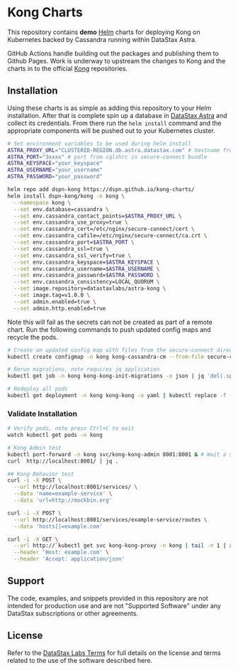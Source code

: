 # Kong Charts

This repository contains **demo** [Helm](https://helm.sh/) charts for deploying Kong on Kubernetes backed by Cassandra running within DataStax Astra.

GitHub Actions handle building out the packages and publishing them to Github Pages. Work is underway to upstream the changes to Kong and the charts in to the official [Kong](https://github.com/kong/kong) repositories.

## Installation

Using these charts is as simple as adding this repository to your Helm installation. After that is complete spin up a database in [DataStax Astra](https://www.datastax.com/cloud/datastax-astra) and collect its credentials. From there run the `helm install` command and the appropriate components will be pushed out to your Kubernetes cluster.

```bash
# Set environment variables to be used during helm install
ASTRA_PROXY_URL="CLUSTERID-REGION.db.astra.datastax.com" # hostname from cqlshrc in secure-connect bundle
ASTRA_PORT="3xxxx" # port from cqlshrc in secure-connect bundle
ASTRA_KEYSPACE="your_keyspace"
ASTRA_USERNAME="your_username"
ASTRA_PASSWORD="your_password"

helm repo add dspn-kong https://dspn.github.io/kong-charts/
helm install dspn-kong/kong -n kong \
  --namespace kong \
  --set env.database=cassandra \
  --set env.cassandra_contact_points=$ASTRA_PROXY_URL \
  --set env.cassandra_use_proxy=true \
  --set env.cassandra_cert=/etc/nginx/secure-connect/cert \
  --set env.cassandra_cafile=/etc/nginx/secure-connect/ca.crt \
  --set env.cassandra_port=$ASTRA_PORT \
  --set env.cassandra_ssl=true \
  --set env.cassandra_ssl_verify=true \
  --set env.cassandra_keyspace=$ASTRA_KEYSPACE \
  --set env.cassandra_username=$ASTRA_USERNAME \
  --set env.cassandra_password=$ASTRA_PASSWORD \
  --set env.cassandra_consistency=LOCAL_QUORUM \
  --set image.repository=datastaxlabs/astra-kong \
  --set image.tag=v1.0.0 \
  --set admin.enabled=true \
  --set admin.http.enabled=true
```

Note this will fail as the secrets can not be created as part of a remote chart. Run the following commands to push updated config maps and recycle the pods.

```bash
# Create an updated config map with files from the secure-connect directory
kubectl create configmap -n kong kong-cassandra-cm --from-file secure-connect/ -o yaml --dry-run | kubectl replace -f -

# Rerun migrations, note requires jq application
kubectl get job -n kong kong-kong-init-migrations -o json | jq 'del(.spec.selector)' | jq 'del(.spec.template.metadata.labels)' | kubectl replace --force -f -

# Redeploy all pods
kubectl get deployment -n kong kong-kong -o yaml | kubectl replace -f - 
```

### Validate Installation

```bash
# Verify pods, note press Ctrl+C to exit
watch kubectl get pods -n kong

# Kong Admin test
kubectl port-forward -n kong svc/kong-kong-admin 8001:8001 & # Wait a second while the port forwarding comes online
curl  http://localhost:8001/ | jq .

## Kong Behavior test
curl -i -X POST \
  --url http://localhost:8001/services/ \
  --data 'name=example-service' \
  --data 'url=http://mockbin.org'

curl -i -X POST \
  --url http://localhost:8001/services/example-service/routes \
  --data 'hosts[]=example.com'

curl -i -X GET \
  --url http://`kubectl get svc kong-kong-proxy -n kong | tail -n 1 | awk '{print $4}'`/bin/4bdd1415-1e7e-4713-8f5c-272a9af4858b \
  --header 'Host: example.com' \
  --header 'Accept: application/json'
```

## Support

The code, examples, and snippets provided in this repository are not intended for production use and are not "Supported Software" under any DataStax subscriptions or other agreements.

## License

Refer to the [DataStax Labs Terms](https://www.datastax.com/terms/datastax-labs-terms) for full details on the license and terms related to the use of the software described here.

